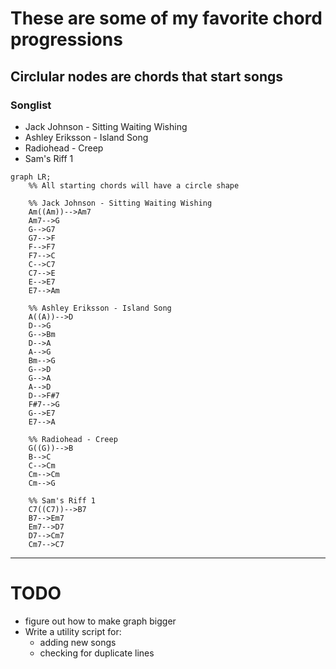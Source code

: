 # These are some of my favorite chord progressions

## **Circlular nodes are chords that start songs**

### Songlist

- Jack Johnson - Sitting Waiting Wishing
- Ashley Eriksson - Island Song
- Radiohead - Creep
- Sam's Riff 1

```mermaid
graph LR;
    %% All starting chords will have a circle shape

    %% Jack Johnson - Sitting Waiting Wishing
    Am((Am))-->Am7
    Am7-->G
    G-->G7
    G7-->F
    F-->F7
    F7-->C
    C-->C7
    C7-->E
    E-->E7
    E7-->Am
    
    %% Ashley Eriksson - Island Song
    A((A))-->D
    D-->G
    G-->Bm
    D-->A
    A-->G
    Bm-->G
    G-->D
    G-->A
    A-->D
    D-->F#7
    F#7-->G
    G-->E7
    E7-->A

    %% Radiohead - Creep
    G((G))-->B
    B-->C
    C-->Cm
    Cm-->Cm
    Cm-->G

    %% Sam's Riff 1
    C7((C7))-->B7
    B7-->Em7
    Em7-->D7
    D7-->Cm7
    Cm7-->C7
```

---

# TODO
- figure out how to make graph bigger
- Write a utility script for:
    - adding new songs
    - checking for duplicate lines